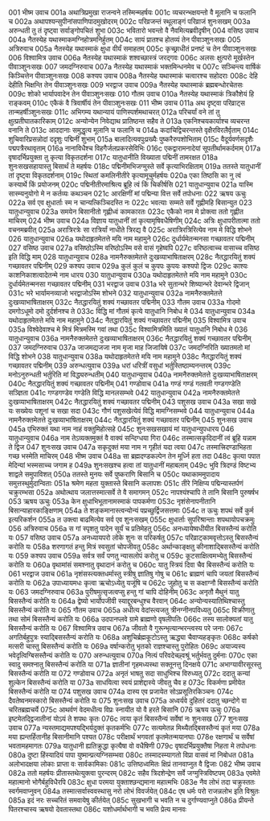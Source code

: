 001	भीष्म उवाच
001a	अथात्रिप्रमुखा राजन्वने तस्मिन्महर्षयः
001c	व्यचरन्भक्षयन्तो वै मूलानि च फलानि च
002a	अथापश्यन्सुपीनांसपाणिपादमुखोदरम्
002c	परिव्रजन्तं स्थूलाङ्गं परिव्राजं शुनःसखम्
003a	अरुन्धती तु तं दृष्ट्वा सर्वाङ्गोपचितं शुभा
003c	भवितारो भवन्तो वै नैवमित्यब्रवीदृषीन्
004	वसिष्ठ उवाच
004a	नैतस्येह यथास्माकमग्निहोत्रमनिर्हुतम्
004c	सायं प्रातश्च होतव्यं तेन पीवाञ्शुनःसखः
005	अत्रिरुवाच
005a	नैतस्येह यथास्माकं क्षुधा वीर्यं समाहतम्
005c	कृच्छ्राधीतं प्रनष्टं च तेन पीवाञ्शुनःसखः
006	विश्वामित्र उवाच
006a	नैतस्येह यथास्माकं शश्वच्छास्त्रं जरद्गवः
006c	अलसः क्षुत्परो मूर्खस्तेन पीवाञ्शुनःसखः
007	जमदग्निरुवाच
007a	नैतस्येह यथास्माकं भक्तमिन्धनमेव च
007c	सञ्चिन्त्य वार्षिकं किञ्चित्तेन पीवाञ्शुनःसखः
008	कश्यप उवाच
008a	नैतस्येह यथास्माकं चत्वारश्च सहोदराः
008c	देहि देहीति भिक्षन्ति तेन पीवाञ्शुनःसखः
009	भरद्वाज उवाच
009a	नैतस्येह यथास्माकं ब्रह्मबन्धोरचेतसः
009c	शोको भार्यापवादेन तेन पीवाञ्शुनःसखः
010	गौतम उवाच
010a	नैतस्येह यथास्माकं त्रिकौशेयं हि राङ्कवम्
010c	एकैकं वै त्रिवार्षीयं तेन पीवाञ्शुनःसखः
011	भीष्म उवाच
011a	अथ दृष्ट्वा परिव्राट्स तान्महर्षीञ्शुनःसखः
011c	अभिगम्य यथान्यायं पाणिस्पर्शमथाचरत्
012a	परिचर्यां वने तां तु क्षुत्प्रतीघातकारिकाम्
012c	अन्योन्येन निवेद्याथ प्रातिष्ठन्त सहैव ते
013a	एकनिश्चयकार्याश्च व्यचरन्त वनानि ते
013c	आददानाः समुद्धृत्य मूलानि च फलानि च
014a	कदाचिद्विचरन्तस्ते वृक्षैरविरलैर्वृताम्
014c	शुचिवारिप्रसन्नोदां ददृशुः पद्मिनीं शुभाम्
015a	बालादित्यवपुःप्रख्यैः पुष्करैरुपशोभिताम्
015c	वैदूर्यवर्णसदृशैः पद्मपत्रैरथावृताम्
016a	नानाविधैश्च विहगैर्जलप्रकरसेविभिः
016c	एकद्वारामनादेयां सूपतीर्थामकर्दमाम्
017a	वृषादर्भिप्रयुक्ता तु कृत्या विकृतदर्शना
017c	यातुधानीति विख्याता पद्मिनीं तामरक्षत
018a	शुनःसखसहायास्तु बिसार्थं ते महर्षयः
018c	पद्मिनीमभिजग्मुस्ते सर्वे कृत्याभिरक्षिताम्
019a	ततस्ते यातुधानीं तां दृष्ट्वा विकृतदर्शनाम्
019c	स्थितां कमलिनीतीरे कृत्यामूचुर्महर्षयः
020a	एका तिष्ठसि का नु त्वं कस्यार्थे किं प्रयोजनम्
020c	पद्मिनीतीरमाश्रित्य ब्रूहि त्वं किं चिकीर्षसि
021	यातुधान्युवाच
021a	यास्मि सास्म्यनुयोगो मे न कर्तव्यः कथञ्चन
021c	आरक्षिणीं मां पद्मिन्या वित्त सर्वे तपोधनाः
022	ऋषय ऊचुः
022a	सर्व एव क्षुधार्ताः स्म न चान्यत्किञ्चिदस्ति नः
022c	भवत्याः सम्मते सर्वे गृह्णीमहि बिसान्युत
023	यातुधान्युवाच
023a	समयेन बिसानीतो गृह्णीध्वं कामकारतः
023c	एकैको नाम मे प्रोक्त्वा ततो गृह्णीत माचिरम्
024	भीष्म उवाच
024a	विज्ञाय यातुधानीं तां कृत्यामृषिवधैषिणीम्
024c	अत्रिः क्षुधापरीतात्मा ततो वचनमब्रवीत्
025a	अरात्रिरत्रेः सा रात्रिर्यां नाधीते त्रिरद्य वै
025c	अरात्रिरत्रिरित्येव नाम मे विद्धि शोभने
026	यातुधान्युवाच
026a	यथोदाहृतमेतत्ते मयि नाम महामुने
026c	दुर्धार्यमेतन्मनसा गच्छावतर पद्मिनीम्
027	वसिष्ठ उवाच
027a	वसिष्ठोऽस्मि वरिष्ठोऽस्मि वसे वासं गृहेष्वपि
027c	वरिष्ठत्वाच्च वासाच्च वसिष्ठ इति विद्धि माम्
028	यातुधान्युवाच
028a	नामनैरुक्तमेतत्ते दुःखव्याभाषिताक्षरम्
028c	नैतद्धारयितुं शक्यं गच्छावतर पद्मिनीम्
029	कश्यप उवाच
029a	कुलं कुलं च कुपपः कुपयः कश्यपो द्विजः
029c	काश्यः काशनिकाशत्वादेतन्मे नाम धारय
030	यातुधान्युवाच
030a	यथोदाहृतमेतत्ते मयि नाम महामुने
030c	दुर्धार्यमेतन्मनसा गच्छावतर पद्मिनीम्
031	भरद्वाज उवाच
031a	भरे सुतान्भरे शिष्यान्भरे देवान्भरे द्विजान्
031c	भरे भार्यामनव्याजो भरद्वाजोऽस्मि शोभने
032	यातुधान्युवाच
032a	नामनैरुक्तमेतत्ते दुःखव्याभाषिताक्षरम्
032c	नैतद्धारयितुं शक्यं गच्छावतर पद्मिनीम्
033	गौतम उवाच
033a	गोदमो दमगोऽधूमो दमो दुर्दर्शनश्च ते
033c	विद्धि मां गौतमं कृत्ये यातुधानि निबोध मे
034	यातुधान्युवाच
034a	यथोदाहृतमेतत्ते मयि नाम महामुने
034c	नैतद्धारयितुं शक्यं गच्छावतर पद्मिनीम्
035	विश्वामित्र उवाच
035a	विश्वेदेवाश्च मे मित्रं मित्रमस्मि गवां तथा
035c	विश्वामित्रमिति ख्यातं यातुधानि निबोध मे
036	यातुधान्युवाच
036a	नामनैरुक्तमेतत्ते दुःखव्याभाषिताक्षरम्
036c	नैतद्धारयितुं शक्यं गच्छावतर पद्मिनीम्
037	जमदग्निरुवाच
037a	जाजमद्यजजा नाम मृजा माह जिजायिषे
037c	जमदग्निरिति ख्यातमतो मां विद्धि शोभने
038	यातुधान्युवाच
038a	यथोदाहृतमेतत्ते मयि नाम महामुने
038c	नैतद्धारयितुं शक्यं गच्छावतर पद्मिनीम्
039	अरुन्धत्युवाच
039a	धरां धरित्रीं वसुधां भर्तुस्तिष्ठाम्यनन्तरम्
039c	मनोऽनुरुन्धती भर्तुरिति मां विद्ध्यरुन्धतीम्
040	यातुधान्युवाच
040a	नामनैरुक्तमेतत्ते दुःखव्याभाषिताक्षरम्
040c	नैतद्धारयितुं शक्यं गच्छावतर पद्मिनीम्
041	गण्डोवाच
041a	गण्डं गण्डं गतवती गण्डगण्डेति सञ्ज्ञिता
041c	गण्डगण्डेव गण्डेति विद्धि मानलसम्भवे
042	यातुधान्युवाच
042a	नामनैरुक्तमेतत्ते दुःखव्याभाषिताक्षरम्
042c	नैतद्धारयितुं शक्यं गच्छावतर पद्मिनीम्
043	पशुसख उवाच
043a	सखा सखे यः सख्येयः पशूनां च सखा सदा
043c	गौणं पशुसखेत्येवं विद्धि मामग्निसम्भवे
044	यातुधान्युवाच
044a	नामनैरुक्तमेतत्ते दुःखव्याभाषिताक्षरम्
044c	नैतद्धारयितुं शक्यं गच्छावतर पद्मिनीम्
045	शुनःसख उवाच
045a	एभिरुक्तं यथा नाम नाहं वक्तुमिहोत्सहे
045c	शुनःसखसखायं मां यातुधान्युपधारय
046	यातुधान्युवाच
046a	नाम तेऽव्यक्तमुक्तं वै वाक्यं सन्दिग्धया गिरा
046c	तस्मात्सकृदिदानीं त्वं ब्रूहि यन्नाम ते द्विज
047	शुनःसख उवाच
047a	सकृदुक्तं मया नाम न गृहीतं यदा त्वया
047c	तस्मात्त्रिदण्डाभिहता गच्छ भस्मेति माचिरम्
048	भीष्म उवाच
048a	सा ब्रह्मदण्डकल्पेन तेन मूर्ध्नि हता तदा
048c	कृत्या पपात मेदिन्यां भस्मसाच्च जगाम ह
049a	शुनःसखश्च हत्वा तां यातुधानीं महाबलाम्
049c	भुवि त्रिदण्डं विष्टभ्य शाद्वले समुपाविशत्
050a	ततस्ते मुनयः सर्वे पुष्कराणि बिसानि च
050c	यथाकाममुपादाय समुत्तस्थुर्मुदान्विताः
051a	श्रमेण महता युक्तास्ते बिसानि कलापशः
051c	तीरे निक्षिप्य पद्मिन्यास्तर्पणं चक्रुरम्भसा
052a	अथोत्थाय जलात्तस्मात्सर्वे ते वै समागमन्
052c	नापश्यंश्चापि ते तानि बिसानि पुरुषर्षभ
053	ऋषय ऊचुः
053a	केन क्षुधाभिभूतानामस्माकं पापकर्मणा
053c	नृशंसेनापनीतानि बिसान्याहारकाङ्क्षिणाम्
054a	ते शङ्कमानास्त्वन्योन्यं पप्रच्छुर्द्विजसत्तमाः
054c	त ऊचुः शपथं सर्वे कुर्म इत्यरिकर्शन
055a	त उक्त्वा बाढमित्येव सर्व एव शुनःसखम्
055c	क्षुधार्ताः सुपरिश्रान्ताः शपथायोपचक्रमुः
056	अत्रिरुवाच
056a	स गां स्पृशतु पादेन सूर्यं च प्रतिमेहतु
056c	अनध्यायेष्वधीयीत बिसस्तैन्यं करोति यः
057	वसिष्ठ उवाच
057a	अनध्यायपरो लोके शुनः स परिकर्षतु
057c	परिव्राट्कामवृत्तोऽस्तु बिसस्तैन्यं करोति यः
058a	शरणागतं हन्तु मित्रं स्वसुतां चोपजीवतु
058c	अर्थान्काङ्क्षतु कीनाशाद्बिसस्तैन्यं करोति यः
059	कश्यप उवाच
059a	सर्वत्र सर्वं पणतु न्यासलोपं करोतु च
059c	कूटसाक्षित्वमभ्येतु बिसस्तैन्यं करोति यः
060a	वृथामांसं समश्नातु वृथादानं करोतु च
060c	यातु स्त्रियं दिवा चैव बिसस्तैन्यं करोति यः
061	भरद्वाज उवाच
061a	नृशंसस्त्यक्तधर्मास्तु स्त्रीषु ज्ञातिषु गोषु च
061c	ब्राह्मणं चापि जयतां बिसस्तैन्यं करोति यः
062a	उपाध्यायमधः कृत्वा ऋचोऽध्येतु यजूंषि च
062c	जुहोतु च स कक्षाग्नौ बिसस्तैन्यं करोति यः
063	जमदग्निरुवाच
063a	पुरीषमुत्सृजत्वप्सु हन्तु गां चापि दोहिनीम्
063c	अनृतौ मैथुनं यातु बिसस्तैन्यं करोति यः
064a	द्वेष्यो भार्योपजीवी स्याद्दूरबन्धुश्च वैरवान्
064c	अन्योन्यस्यातिथिश्चास्तु बिसस्तैन्यं करोति यः
065	गौतम उवाच
065a	अधीत्य वेदांस्त्यजतु त्रीनग्नीनपविध्यतु
065c	विक्रीणातु तथा सोमं बिसस्तैन्यं करोति यः
066a	उदपानप्लवे ग्रामे ब्राह्मणो वृषलीपतिः
066c	तस्य सालोक्यतां यातु बिसस्तैन्यं करोति यः
067	विश्वामित्र उवाच
067a	जीवतो वै गुरून्भृत्यान्भरन्त्वस्य परे जनाः
067c	अगतिर्बहुपुत्रः स्याद्बिसस्तैन्यं करोति यः
068a	अशुचिर्ब्रह्मकूटोऽस्तु ऋद्ध्या चैवाप्यहङ्कृतः
068c	कर्षको मत्सरी चास्तु बिसस्तैन्यं करोति यः
069a	वर्षान्करोतु भृतको राज्ञश्चास्तु पुरोहितः
069c	अयाज्यस्य भवेदृत्विग्बिसस्तैन्यं करोति यः
070	अरुन्धत्युवाच
070a	नित्यं परिवदेच्छ्वश्रूं भर्तुर्भवतु दुर्मनाः
070c	एका स्वादु समश्नातु बिसस्तैन्यं करोति या
071a	ज्ञातीनां गृहमध्यस्था सक्तूनत्तु दिनक्षये
071c	अभाग्यावीरसूरस्तु बिसस्तैन्यं करोति या
072	गण्डोवाच
072a	अनृतं भाषतु सदा साधुभिश्च विरुध्यतु
072c	ददातु कन्यां शुल्केन बिसस्तैन्यं करोति या
073a	साधयित्वा स्वयं प्राशेद्दास्ये जीवतु चैव ह
073c	विकर्मणा प्रमीयेत बिसस्तैन्यं करोति या
074	पशुसख उवाच
074a	दास्य एव प्रजायेत सोऽप्रसूतिरकिञ्चनः
074c	दैवतेष्वनमस्कारो बिसस्तैन्यं करोति यः
075	शुनःसख उवाच
075a	अध्वर्यवे दुहितरं ददातु च्छन्दोगे वा चरितब्रह्मचर्ये
075c	आथर्वणं वेदमधीत्य विप्रः स्नायीत यो वै हरते बिसानि
076	ऋषय ऊचुः
076a	इष्टमेतद्द्विजातीनां योऽयं ते शपथः कृतः
076c	त्वया कृतं बिसस्तैन्यं सर्वेषां नः शुनःसख
077	शुनःसख उवाच
077a	न्यस्तमाद्यमपश्यद्भिर्यदुक्तं कृतकर्मभिः
077c	सत्यमेतन्न मिथ्यैतद्बिसस्तैन्यं कृतं मया
078a	मया ह्यन्तर्हितानीह बिसानीमानि पश्यत
078c	परीक्षार्थं भगवतां कृतमेतन्मयानघाः
078e	रक्षणार्थं च सर्वेषां भवतामहमागतः
079a	यातुधानी ह्यतिक्रुद्धा कृत्यैषा वो वधैषिणी
079c	वृषादर्भिप्रयुक्तैषा निहता मे तपोधनाः
080a	दुष्टा हिंस्यादियं पापा युष्मान्प्रत्यग्निसम्भवा
080c	तस्मादस्म्यागतो विप्रा वासवं मां निबोधत
081a	अलोभादक्षया लोकाः प्राप्ता वः सार्वकामिकाः
081c	उत्तिष्ठध्वमितः क्षिप्रं तानवाप्नुत वै द्विजाः
082	भीष्म उवाच
082a	ततो महर्षयः प्रीतास्तथेत्युक्त्वा पुरन्दरम्
082c	सहैव त्रिदशेन्द्रेण सर्वे जग्मुस्त्रिविष्टपम्
083a	एवमेते महात्मानो भोगैर्बहुविधैरपि
083c	क्षुधा परमया युक्ताश्छन्द्यमाना महात्मभिः
083e	नैव लोभं तदा चक्रुस्ततः स्वर्गमवाप्नुवन्
084a	तस्मात्सर्वास्ववस्थासु नरो लोभं विवर्जयेत्
084c	एष धर्मः परो राजन्नलोभ इति विश्रुतः
085a	इदं नरः सच्चरितं समवायेषु कीर्तयेत्
085c	सुखभागी च भवति न च दुर्गाण्यवाप्नुते
086a	प्रीयन्ते पितरश्चास्य ऋषयो देवतास्तथा
086c	यशोधर्मार्थभागी च भवति प्रेत्य मानवः
